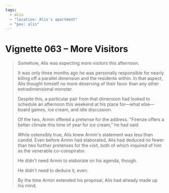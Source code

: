```yaml
---
tags:
  - alis
  - "location: Alis's apartment"
  - "pov: alis"
---
```


# Vignette 063 – More Visitors

> Somehow, Alis was expecting more visitors this afternoon.
>
> It was only three months ago he was personally responsible for nearly killing off a parallel dimension and the residents within. In that aspect, Alis thought himself no more deserving of their favor than any other extradimensional monster.
>
> Despite this, a particular pair from that dimension had looked to schedule an afternoon this weekend at his place for—what else—board games, ice cream, and idle discussion.
>
> Of the two, Armin offered a pretense for the address. "Firenze offers a better climate this time of year for ice cream," he had said.
>
> While ostensibly true, Alis knew Armin's statement was less than candid. Even before Armin had elaborated, Alis had deduced no fewer than two further pretenses for the visit, both of which inquired of him as the venerable co-conspirator.
>
> He didn't need Armin to elaborate on his agenda, though.
>
> He didn't need to deduce it, even.
>
> By the time Armin extended his proposal, Alis had already made up his mind.
